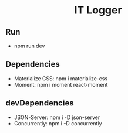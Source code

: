 <h1 align="center">IT Logger</h1>

## Run

- npm run dev

## Dependencies

- Materialize CSS: npm i materialize-css
- Moment: npm i moment react-moment

## devDependencies

- JSON-Server: npm i -D json-server
- Concurrently: npm i -D concurrently
